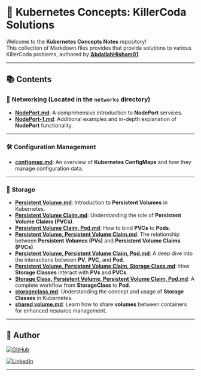 # 🌟 Kubernetes Concepts: KillerCoda Solutions

Welcome to the **Kubernetes Concepts Notes** repository!  
This collection of Markdown files provides that provide solutions to various KillerCoda problems, authored by **[AbdallahHisham01](https://github.com/AbdallahHisham01)**.

---

## 📚 Contents

### 🔌 **Networking** (Located in the `networks` directory)
- [**NodePort.md**](networks/NodePort.md): A comprehensive introduction to **NodePort** services.
- [**NodePort-1.md**](networks/NodePort-1.md): Additional examples and in-depth explanation of **NodePort** functionality.

---

### 🛠️ **Configuration Management**
- [**configmap.md**](configmap.md): An overview of **Kubernetes ConfigMaps** and how they manage configuration data.

---

### 💾 **Storage**
- [**Persistent Volume.md**](storage/Persistent%20Volume.md): Introduction to **Persistent Volumes** in Kubernetes.
- [**Persistent Volume Claim.md**](storage/Persistent%20Volume%20Claim.md): Understanding the role of **Persistent Volume Claims (PVCs)**.
- [**Persistent Volume Claim, Pod.md**](storage/Persistent%20Volume%20Claim,%20Pod.md): How to bind **PVCs** to **Pods**.
- [**Persistent Volume, Persistent Volume Claim.md**](storage/Persistent%20Volume,%20Persistent%20Volume%20Claim.md): The relationship between **Persistent Volumes (PVs)** and **Persistent Volume Claims (PVCs)**.
- [**Persistent Volume, Persistent Volume Claim, Pod.md**](storage/Persistent%20Volume,%20Persistent%20Volume%20Claim,%20Pod.md): A deep dive into the interactions between **PV**, **PVC**, and **Pod**.
- [**Persistent Volume, Persistent Volume Claim, Storage Class.md**](storage/Persistent%20Volume,%20Persistent%20Volume%20Claim,%20Storage%20Class.md): How **Storage Classes** interact with **PVs** and **PVCs**.
- [**Storage Class, Persistent Volume, Persistent Volume Claim, Pod.md**](storage/Storage%20Class,%20Persistent%20Volume,%20Persistent%20Volume%20Claim,%20Pod.md): A complete workflow from **StorageClass** to **Pod**.
- [**storageclass.md**](storage/storageclass.md): Understanding the concept and usage of **Storage Classes** in Kubernetes.
- [**shared volume.md**](storage/shared%20volume.md): Learn how to share **volumes** between containers for enhanced resource management.

---

## 📝 Author

[![GitHub](https://img.shields.io/badge/GitHub-AbdallahHisham-black)](https://github.com/AbdallahHisham01)

[![LinkedIn](https://img.shields.io/badge/LinkedIn-AbdallahHisham-blue)](https://www.linkedin.com/in/abdallah-hisham-hamed/)


---
